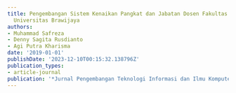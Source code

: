 ```yaml
---
title: Pengembangan Sistem Kenaikan Pangkat dan Jabatan Dosen Fakultas Ilmu Komputer
  Universitas Brawijaya
authors:
- Muhammad Safreza
- Denny Sagita Rusdianto
- Agi Putra Kharisma
date: '2019-01-01'
publishDate: '2023-12-10T00:15:32.138796Z'
publication_types:
- article-journal
publication: '*Jurnal Pengembangan Teknologi Informasi dan Ilmu Komputer*'
---
```

